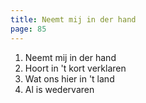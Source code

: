 ```yaml
---
title: Neemt mij in der hand
page: 85
---
```


1. Neemt mij in der hand
2. Hoort in 't kort verklaren
3. Wat ons hier in 't land
4. Al is wedervaren